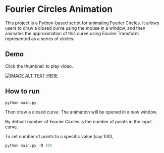 # Fourier Circles Animation

This project is a Python-based script for animating Fourier Circles. It allows users to draw a closed curve using the mouse in a window, and then animates the approximation of this curve using Fourier Transform represented as a series of circles.

## Demo

Click the thumbnail to play video.

[![IMAGE ALT TEXT HERE](https://img.youtube.com/vi/_BJTBY1in0M/hqdefault.jpg)](https://youtube.com/shorts/_BJTBY1in0M)

## How to run

```python
python main.py
```
Then draw a closed curve. The animation will be opened in a new window.

By default number of Fourier Circles is the number of points in the input curve.

To set number of points to a specific value (say 100),

```python
python main.py -N 100
```
